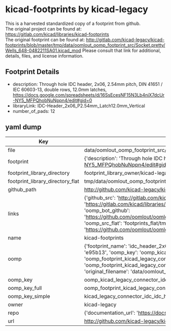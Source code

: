 # kicad-footprints by kicad-legacy  
This is a harvested standardized copy of a footprint from github.  
The original project can be found at:  
https://gitlab.com/kicad/libraries/kicad-footprints  
The original footprint can be found at:
http://gitlab.com/kicad-legacy/kicad-footprints/blob/master/tmp/data/oomlout_oomp_footprint_src/Socket.pretty/Wells_648-0482211SA01.kicad_mod
Please consult that link for additional, details, files, and license information.  
## Footprint Details
* description: Through hole IDC header, 2x06, 2.54mm pitch, DIN 41651 / IEC 60603-13, double rows, 12.0mm latches, https://docs.google.com/spreadsheets/d/16SsEcesNF15N3Lb4niX7dcUr-NY5_MFPQhobNuNppn4/edit#gid=0  
* libraryLink: IDC-Header_2x06_P2.54mm_Latch12.0mm_Vertical  
* number_of_pads: 12  
## yaml dump  
| Key | Value |  
| --- | --- |  
| file | data/oomlout_oomp_footprint_src/kicad-footprints/Connector_IDC.pretty/IDC-Header_2x06_P2.54mm_Latch12.0mm_Vertical.kicad_mod |  
| footprint | {'description': 'Through hole IDC header, 2x06, 2.54mm pitch, DIN 41651 / IEC 60603-13, double rows, 12.0mm latches, https://docs.google.com/spreadsheets/d/16SsEcesNF15N3Lb4niX7dcUr-NY5_MFPQhobNuNppn4/edit#gid=0', 'libraryLink': 'IDC-Header_2x06_P2.54mm_Latch12.0mm_Vertical', 'number_of_pads': 12} |  
| footprint_library_directory | footprint_library_owner/kicad-legacy_kicad-footprints |  
| footprint_library_directory_flat | tmp/data/oomlout_oomp_footprint_src/footprints_flat/kicad_legacy_connector_idc_idc_header_2x06_p2_54mm_latch12_0mm_vertical/working |  
| github_path | http://github.com/kicad-legacy/kicad-footprints/blob/master/tmp/data/oomlout_oomp_footprint_src/Connector_IDC.pretty/IDC-Header_2x06_P2.54mm_Latch12.0mm_Vertical.kicad_mod |  
| links | {'github_src': 'http://gitlab.com/kicad-legacy/kicad-footprints/blob/master/tmp/data/oomlout_oomp_footprint_src/Socket.pretty/Wells_648-0482211SA01.kicad_mod', 'github_src_repo': 'https://gitlab.com/kicad/libraries/kicad-footprints', 'oomp_bot': 'tmp/data/oomlout_oomp_footprint_src/footprints/kicad_legacy_connector_idc_idc_header_2x06_p2_54mm_latch12_0mm_vertical/working', 'oomp_bot_github': 'https://github.com/oomlout/oomlout_oomp_footprint_bot/tree/main/tmp/data/oomlout_oomp_footprint_src/footprints/kicad_legacy_connector_idc_idc_header_2x06_p2_54mm_latch12_0mm_vertical/working', 'oomp_src_flat': 'footprints_flat/tmp/data/oomlout_oomp_footprint_src/footprints_flat/kicad_legacy_connector_idc_idc_header_2x06_p2_54mm_latch12_0mm_vertical/working', 'oomp_src_flat_github': 'https://github.com/oomlout/oomlout_oomp_footprint_src/tree/main/tmp/data/oomlout_oomp_footprint_src/footprints_flat/kicad_legacy_connector_idc_idc_header_2x06_p2_54mm_latch12_0mm_vertical/working'} |  
| name | kicad-footprints |  
| oomp | {'footprint_name': 'idc_header_2x06_p2_54mm_latch12_0mm_vertical', 'library_name': 'connector_idc', 'md5': 'e95b1381010f3060faf1331ba48ea501', 'md5_10': 'e95b138101', 'md5_5': 'e95b1', 'md5_6': 'e95b13', 'oomp_key': 'oomp_kicad_legacy_connector_idc_idc_header_2x06_p2_54mm_latch12_0mm_vertical', 'oomp_key_extra': 'oomp_footprint_kicad_legacy_connector_idc_idc_header_2x06_p2_54mm_latch12_0mm_vertical', 'oomp_key_full': 'oomp_footprint_kicad_legacy_connector_idc_idc_header_2x06_p2_54mm_latch12_0mm_vertical_e95b13', 'oomp_key_simple': 'kicad_legacy_connector_idc_idc_header_2x06_p2_54mm_latch12_0mm_vertical', 'original_filename': 'data/oomlout_oomp_footprint_src/kicad-footprints/Connector_IDC.pretty/IDC-Header_2x06_P2.54mm_Latch12.0mm_Vertical.kicad_mod', 'owner_name': 'kicad_legacy'} |  
| oomp_key | oomp_kicad_legacy_connector_idc_idc_header_2x06_p2_54mm_latch12_0mm_vertical |  
| oomp_key_full | oomp_footprint_kicad_legacy_connector_idc_idc_header_2x06_p2_54mm_latch12_0mm_vertical |  
| oomp_key_simple | kicad_legacy_connector_idc_idc_header_2x06_p2_54mm_latch12_0mm_vertical |  
| owner | kicad-legacy |  
| repo | {'documentation_url': 'https://docs.github.com/rest/repos/repos#get-a-repository', 'message': 'Not Found'} |  
| url | http://github.com/kicad-legacy/kicad-footprints |  

